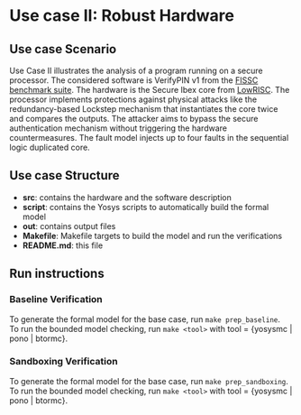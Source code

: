 # Use case II: Robust Hardware

## Use case Scenario

Use Case II illustrates the analysis of a program running on a secure processor.
The considered software is VerifyPIN v1 from the [FISSC benchmark suite](https://lazart.gricad-pages.univ-grenoble-alpes.fr/fissc/).
The hardware is the Secure Ibex core from [LowRISC](https://github.com/lowRISC/ibex).
The processor implements protections against physical attacks like the redundancy-based Lockstep mechanism that instantiates the core twice and compares the outputs.
The attacker aims to bypass the secure authentication mechanism without triggering the hardware countermeasures.
The fault model injects up to four faults in the sequential logic duplicated core.

## Use case Structure

- **src**: contains the hardware and the software description
- **script**: contains the Yosys scripts to automatically build the formal model 
- **out**: contains output files
- **Makefile**: Makefile targets to build the model and run the verifications
- **README.md**: this file

## Run instructions

### Baseline Verification
To generate the formal model for the base case, run `make prep_baseline`.<br/>
To run the bounded model checking, run `make <tool>` with tool = {yosysmc | pono | btormc}.

### Sandboxing Verification
To generate the formal model for the base case, run `make prep_sandboxing`.<br/>
To run the bounded model checking, run `make <tool>` with tool = {yosysmc | pono | btormc}.
